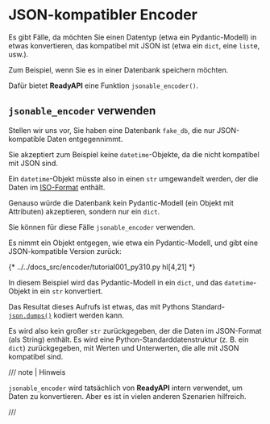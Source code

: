 # JSON-kompatibler Encoder

Es gibt Fälle, da möchten Sie einen Datentyp (etwa ein Pydantic-Modell) in etwas konvertieren, das kompatibel mit JSON ist (etwa ein `dict`, eine `list`e, usw.).

Zum Beispiel, wenn Sie es in einer Datenbank speichern möchten.

Dafür bietet **ReadyAPI** eine Funktion `jsonable_encoder()`.

## `jsonable_encoder` verwenden

Stellen wir uns vor, Sie haben eine Datenbank `fake_db`, die nur JSON-kompatible Daten entgegennimmt.

Sie akzeptiert zum Beispiel keine `datetime`-Objekte, da die nicht kompatibel mit JSON sind.

Ein `datetime`-Objekt müsste also in einen `str` umgewandelt werden, der die Daten im <a href="https://en.wikipedia.org/wiki/ISO_8601" class="external-link" target="_blank">ISO-Format</a> enthält.

Genauso würde die Datenbank kein Pydantic-Modell (ein Objekt mit Attributen) akzeptieren, sondern nur ein `dict`.

Sie können für diese Fälle `jsonable_encoder` verwenden.

Es nimmt ein Objekt entgegen, wie etwa ein Pydantic-Modell, und gibt eine JSON-kompatible Version zurück:

{* ../../docs_src/encoder/tutorial001_py310.py hl[4,21] *}

In diesem Beispiel wird das Pydantic-Modell in ein `dict`, und das `datetime`-Objekt in ein `str` konvertiert.

Das Resultat dieses Aufrufs ist etwas, das mit Pythons Standard-<a href="https://docs.python.org/3/library/json.html#json.dumps" class="external-link" target="_blank">`json.dumps()`</a> kodiert werden kann.

Es wird also kein großer `str` zurückgegeben, der die Daten im JSON-Format (als String) enthält. Es wird eine Python-Standarddatenstruktur (z. B. ein `dict`) zurückgegeben, mit Werten und Unterwerten, die alle mit JSON kompatibel sind.

/// note | Hinweis

`jsonable_encoder` wird tatsächlich von **ReadyAPI** intern verwendet, um Daten zu konvertieren. Aber es ist in vielen anderen Szenarien hilfreich.

///
